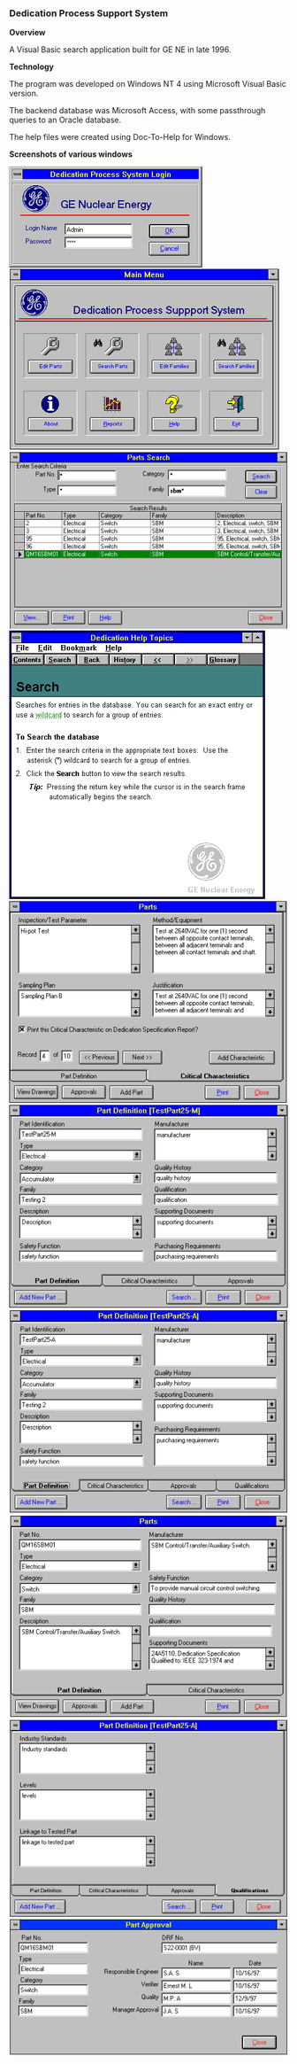### Dedication Process Support System

**Overview**

A Visual Basic search application built for GE NE in late 1996.

**Technology**

The program was developed on Windows NT 4 using
Microsoft Visual Basic version.

The backend database was Microsoft Access, with some
passthrough queries to an Oracle database.

The help files were created using Doc-To-Help for Windows.

**Screenshots of various windows**

![Step B](images/LOGIN.BMP)
![Step C](images/MAIN.BMP)
![Step J](images/SEARCH.BMP)
![Step A](images/HELP_S.BMP)
![Step E](images/PART_ATT.BMP)
![Step F](images/PART_DE2.BMP)
![Step G](images/PART_DE3.BMP)
![Step H](images/PART_DEF.BMP)
![Step I](images/PART_QU.BMP)
![Step D](images/PART_APP.BMP)
